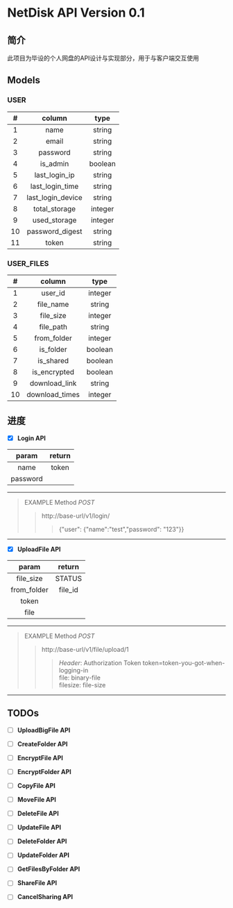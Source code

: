 # NetDisk API Version 0.1

## 简介
此项目为毕设的个人网盘的API设计与实现部分，用于与客户端交互使用

## Models

### USER
|#|column|type|
|:---:|:---:|:---:|
|1|name|string|
|2|email|string|
|3|password|string|
|4|is_admin|boolean|
|5|last_login_ip|string|
|6|last_login_time|string|
|7|last_login_device|string|
|8|total_storage|integer|
|9|used_storage|integer|
|10|password_digest|string|
|11|token|string|

### USER_FILES
|#|column|type|
|:---:|:---:|:---:|
|1|user_id|integer|
|2|file_name|string|
|3|file_size|integer|
|4|file_path|string|
|5|from_folder|integer|
|6|is_folder|boolean|
|7|is_shared|boolean|
|8|is_encrypted|boolean|
|9|download_link|string|
|10|download_times|integer|

## 进度
- [x] **Login API**

|param|return|
|:---:|:----:|
|name|token|
|password|
--- 
> EXAMPLE Method _POST_
>> http://base-url/v1/login/
>>> {"user": {"name":"test","password": "123"}}
---

- [x] **UploadFile API**

|param|return|
|:---:|:----:|
|file_size|STATUS|
|from_folder|file_id|
|token||
|file||
---
> EXAMPLE Method _POST_
>> http://base-url/v1/file/upload/1
>>> _Header_: Authorization Token token=token-you-got-when-logging-in <br> 
>>> file: binary-file <br>
>>> filesize: file-size 
---
## TODOs

- [ ] **UploadBigFile API**

- [ ] **CreateFolder API** 
- [ ] **EncryptFile API**
- [ ] **EncryptFolder API**
- [ ] **CopyFile API**
- [ ] **MoveFile API**
- [ ] **DeleteFile API**
- [ ] **UpdateFile API**
- [ ] **DeleteFolder API**
- [ ] **UpdateFolder API**
- [ ] **GetFilesByFolder API**
- [ ] **ShareFile API**
- [ ] **CancelSharing API**


